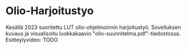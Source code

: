 # Olio-Harjoitustyo
Kesällä 2023 suoritettu LUT olio-ohjelmoinnin harjoitustyö. Sovelluksen kuvaus ja visualisoitu luokkakaavio "olio-suunnitelma.pdf"-tiedostossa. Esitteylyvideo: TODO
